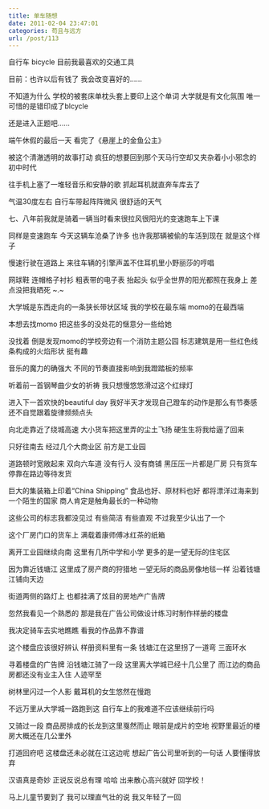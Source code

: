 ```yaml
---
title: 单车随想
date: 2011-02-04 23:47:01
categories: 苟且与远方
url: /post/113
---
```


自行车  bicycle  目前我最喜欢的交通工具

目前：也许以后有钱了  我会改变喜好的……

不知道为什么  学校的被套床单枕头套上要印上这个单词  大学就是有文化氛围  唯一可惜的是错印成了blcycle

还是进入正题吧……

端午休假的最后一天  看完了《悬崖上的金鱼公主》

被这个清澈透明的故事打动  疯狂的想要回到那个天马行空却又夹杂着小小邪念的初中时代

往手机上塞了一堆轻音乐和安静的歌  抓起耳机就直奔车库去了

气温30度左右  自行车带起阵阵微风  很舒适的天气

七、八年前我就是骑着一辆当时看来很拉风很阳光的变速跑车上下课

同样是变速跑车  今天这辆车沧桑了许多  也许我那辆被偷的车活到现在  就是这个样子

慢速行驶在道路上  来往车辆的引擎声盖不住耳机里小野丽莎的哼唱

网球鞋  连帽格子衬衫  粗表带的电子表  抬起头  似乎全世界的阳光都照在我身上  差点没把我晒死  ~.~

大学城是东西走向的一条狭长带状区域  我的学校在最东端  momo的在最西端

本想去找momo  把这些多的没处花的惬意分一些给她

没找着  倒是发现momo的学校旁边有一个消防主题公园  标志建筑是用一些红色线条构成的火焰形状  挺有趣

音乐的魔力的确强大  不同的节奏直接影响到我蹬踏板的频率

听着前一首钢琴曲少女的祈祷  我只想慢悠悠滑过这个红绿灯

进入下一首欢快的beautiful day  我好半天才发现自己蹬车的动作是那么有节奏感  还不自觉跟着旋律频频点头

向北走靠近了绕城高速  大小货车把这里弄的尘土飞扬  硬生生将我给逼了回来

只好往南去  经过几个大商业区  前方是工业园

道路顿时宽敞起来  双向六车道  没有行人  没有商铺  黑压压一片都是厂房  只有货车停靠在路边等待发货

巨大的集装箱上印着“China Shipping”  食品也好、原材料也好  都将漂洋过海来到一个陌生的国家  商人肯定是触角最长的一种动物

这些公司的标志我都没见过  有些简洁  有些直观  不过我至少认出了一个

这个厂房门口的货车上  满载着康师傅冰红茶的纸箱

离开工业园继续向南  这里有几所中学和小学  更多的是一望无际的住宅区

因为靠近钱塘江  这里成了房产商的狩猎地  一望无际的商品房像地毯一样  沿着钱塘江铺向天边

街道两侧的路灯上  也都挂满了炫目的房地产广告牌

忽然我看见一个熟悉的  那是我在广告公司做设计练习时制作样册的楼盘

我决定骑车去实地瞧瞧  看我的作品靠不靠谱

这个楼盘应该很好辨认  样册资料里有一条  钱塘江在这里拐了一道弯  三面环水

寻着楼盘的广告牌  沿钱塘江骑了一段  这里离大学城已经十几公里了  而江边的商品房都还没有业主入住  人迹罕至

树林里闪过一个人影  戴耳机的女生悠然在慢跑

不远万里从大学城一路跑到这  自行车上的我难道不应该继续前行吗

又骑过一段  商品房排成的长龙到这里戛然而止  眼前是成片的空地  视野里最近的楼房大概还在几公里外

打道回府吧  这楼盘还未必就在江这边呢  想起广告公司里听到的一句话  人要懂得放弃

汉语真是奇妙  正说反说总有理  哈哈  出来散心高兴就好  回学校！

马上儿童节要到了  我可以理直气壮的说  我又年轻了一回